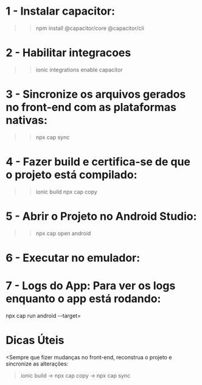 # 1 - Instalar capacitor:
>> npm install @capacitor/core @capacitor/cli


# 2 - Habilitar integracoes
>> ionic integrations enable capacitor

# 3 - Sincronize os arquivos gerados no front-end com as plataformas nativas:
>> npx cap sync

# 4 - Fazer build e certifica-se de que o projeto está compilado:
>> ionic build
>> npx cap copy

# 5 - Abrir o Projeto no Android Studio:

>> npx cap open android
# 6 - Executar no emulador:

# 7 - Logs do App: Para ver os logs enquanto o app está rodando:
npx cap run android --target=<ID do Emulador>

# Dicas Úteis
<Sempre que fizer mudanças no front-end, reconstrua o projeto e sincronize as alterações:

> ionic build -> npx cap copy -> npx cap sync
